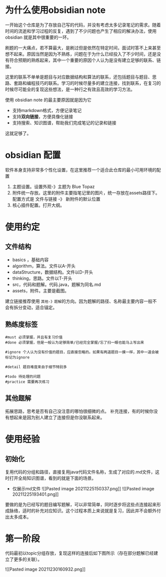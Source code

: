 # 为什么使用obsidian note
一开始这个仓库是为了存放自己写的代码，并没有考虑太多记录笔记的需求。随着时间的流逝和学习过程的反复，遇到了不少问题也产生了相应的解决办法，使用 obsidian 就是其中很重要的一环。

刷题的一大痛点，若不算最大，是刷过但是依然在特定时间，面试时答不上来甚至想不起来。原因当然是因为不熟练，问题在于为什么已经投入了不少时间，还是没有符合预期的熟练起来，其中一个重要的原因个人认为是没有建立足够的联系、链接。

这里的联系不单单是题目与对应数据结构和算法的联系，还包括题目与题目、思路、套路和编程技巧的联系。学习的时候尽量多的建立连接，找到联系，在复习的时候尽可能全的复现这些想法，是一种行之有效且高效的学习方法。

使用 obsidian note 的最主要原因就是因为它
- 支持markdown格式，方便记录笔记
- 支持**双向链接**，方便具像化链接
- 支持搜索、知识图谱，帮助我们完成笔记的记录和链接

这就足够了。

# obsidian 配置
软件本身支持非常多个性化设置，在这里推荐一个适合此仓库的最小可用环境的配置
1. 主题设置。设置外观-》主题为 Blue Topaz
2. 附件统一存放。这里的附件主要指笔记里的图片，统一存放在assets路径下。配置方式是 文件与链接 -》 新附件的默认位置
3. 核心插件配置。打开大纲。


# 使用约定
## 文件结构

- basics ，基础内容
- algorithm，算法。文件以A-开头
- dataStructure，数据结构。文件以D-开头
- thinking，思路。文件以T-开头
- src，代码和题解。代码.java，题解为同名.md
- assets，附件。主要是截图。

建立链接推荐使用 `其他-》题解`的方向。因为题解的路径、名称最主要内容一般不会有拆分变动，适合锚定。

## 熟练度标签
```less
#must 必须掌握，并且有复习价值
#done 必须掌握，但是一般认为足够简单/已经完全掌握/忘了扫一眼也能马上写出来

#ignore 个人认为没有价值的题目，应直接忽略的。如果有两道题目一摸一样，其中一道会被标记为ignore

#detail 题目难度来自于细节特别多

#todo 待处理的问题
#practice 需要再次练习
```

## 其他题解
拓展思路，思考是否有自己没注意的哪怕很细微的点。
补充连接，有的时候你没有想起来是因为别人建立了连接但是你没联系起来。


# 使用经验
## 初始化
复用代码的分组和路径，直接复用java代码文件名称，生成了对应的.md文件，这时打开全局知识图谱，看到的就是下面的场景。
- 仅展示md文件
![[Pasted image 20211225150337.png]]
![[Pasted image 20211225193401.png]]

要做的是为已经写的题目编写题解，可以非常简单，同时逐步将这些点连接起来形成脉络，适时的补充对应知识。这个过程本质上来说就是复习，因此并不会额外付出太多成本。


# 第一阶段

代码最初以topic分组存放，复现这样的连接后如下图所示（存在部分题解已经建立了更多的关联）。

![[Pasted image 20211230160932.png]]